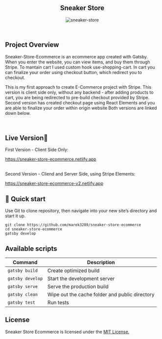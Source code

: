 <h2 align="center">Sneaker Store</h2>

<p align="center">
  <img src="https://imgbbb.com/images/2020/05/11/Zrzut-ekranu-2020-05-11-o-13.38.56.png" alt="sneaker-store" />
</p>

<br>

## Project Overview
Sneaker-Store-Ecommerce is an ecommerce app created with Gatsby. When you enter the website, you can view items, and buy them through Stripe. To mantain cart I used custom hook use-shopping-cart. In cart you can finalize your order using checkout button, which redirect you to checkout.

This is my first approach to create E-Commerce project with Stripe. This version is client side only, without any backend - after adding products to cart, you are being redirected to pre-build checkout provided by Stripe. Second version has created checkout page using React Elements and you are able to finalize your order within origin website Both versions are linked down below.
 
<br>

## Live Version📍

<div>
  <p>First Version - Client Side Only:</p>
  <a href="https://sneaker-store-ecommerce.netlify.app">https://sneaker-store-ecommerce.netlify.app</a>
</div>

<br/>

<div>
  <p>Second Version - Cliend and Server Side, using Stripe Elements:</p>
  <a href="https://sneaker-store-ecommerce-v2.netlify.app">https://sneaker-store-ecommerce-v2.netlify.app</a>
</div>

## 🚀 Quick start

Use Git to clone repository, then navigate into your new site’s directory and start it up.

    git clone https://github.com/marek3289/sneaker-store-ecommerce
    cd sneaker-store-ecommerce
    gatsby develop
    
## Available scripts

| Command                   | Description                                       |
| ------------------------- | --------------------------------------------------|
| `gatsby build`            | Create optimized build                            |
| `gatsby develop`          | Start the development server                      |
| `gatsby serve`            | Serve the production build                        |
| `gatsby clean`            | Wipe out the cache folder and public directory    |
| `gatsby test`             | Run tests                                         |
    
## License

Sneaker Store Ecommerce is licensed under the <a href='https://opensource.org/licenses/mit-license.php'>MIT License.</a>
